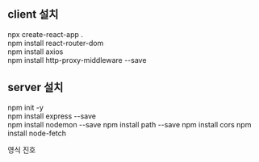 ## client 설치
npx create-react-app .   
npm install react-router-dom   
npm install axios   
npm install http-proxy-middleware --save   

## server 설치
npm init -y    
npm install express --save   
npm install nodemon --save
npm install path --save
npm install cors
npm install node-fetch

영식
진호